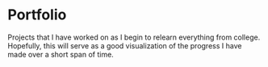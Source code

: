 # Portfolio
Projects that I have worked on as I begin to relearn everything from college. Hopefully, this will serve as a good visualization of the progress I have made over a short span of time.
